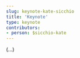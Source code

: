 ```yaml
---
slug: keynote-kate-sicchio
title: 'Keynote'
type: keynote
contributors:
- person: $sicchio-kate
---
```


(...)